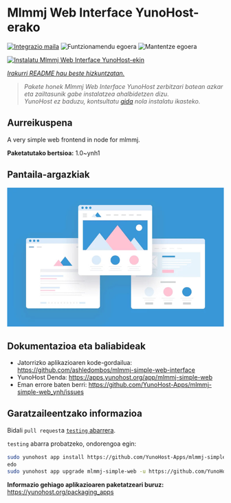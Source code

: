 <!--
Ohart ongi: README hau automatikoki sortu da <https://github.com/YunoHost/apps/tree/master/tools/readme_generator>ri esker
EZ editatu eskuz.
-->

# Mlmmj Web Interface YunoHost-erako

[![Integrazio maila](https://dash.yunohost.org/integration/mlmmj-simple-web.svg)](https://ci-apps.yunohost.org/ci/apps/mlmmj-simple-web/) ![Funtzionamendu egoera](https://ci-apps.yunohost.org/ci/badges/mlmmj-simple-web.status.svg) ![Mantentze egoera](https://ci-apps.yunohost.org/ci/badges/mlmmj-simple-web.maintain.svg)

[![Instalatu Mlmmj Web Interface YunoHost-ekin](https://install-app.yunohost.org/install-with-yunohost.svg)](https://install-app.yunohost.org/?app=mlmmj-simple-web)

*[Irakurri README hau beste hizkuntzatan.](./ALL_README.md)*

> *Pakete honek Mlmmj Web Interface YunoHost zerbitzari batean azkar eta zailtasunik gabe instalatzea ahalbidetzen dizu.*  
> *YunoHost ez baduzu, kontsultatu [gida](https://yunohost.org/install) nola instalatu ikasteko.*

## Aurreikuspena

A very simple web frontend in node for mlmmj.

**Paketatutako bertsioa:** 1.0~ynh1

## Pantaila-argazkiak

![Mlmmj Web Interface(r)en pantaila-argazkia](./doc/screenshots/example.jpg)

## Dokumentazioa eta baliabideak

- Jatorrizko aplikazioaren kode-gordailua: <https://github.com/ashledombos/mlmmj-simple-web-interface>
- YunoHost Denda: <https://apps.yunohost.org/app/mlmmj-simple-web>
- Eman errore baten berri: <https://github.com/YunoHost-Apps/mlmmj-simple-web_ynh/issues>

## Garatzaileentzako informazioa

Bidali `pull request`a [`testing` abarrera](https://github.com/YunoHost-Apps/mlmmj-simple-web_ynh/tree/testing).

`testing` abarra probatzeko, ondorengoa egin:

```bash
sudo yunohost app install https://github.com/YunoHost-Apps/mlmmj-simple-web_ynh/tree/testing --debug
edo
sudo yunohost app upgrade mlmmj-simple-web -u https://github.com/YunoHost-Apps/mlmmj-simple-web_ynh/tree/testing --debug
```

**Informazio gehiago aplikazioaren paketatzeari buruz:** <https://yunohost.org/packaging_apps>
